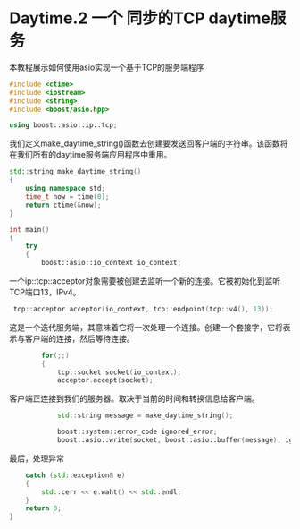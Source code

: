 # Daytime.2 一个 同步的TCP daytime服务
本教程展示如何使用asio实现一个基于TCP的服务端程序
``` c++
#include <ctime>
#include <iostream>
#include <string>
#include <boost/asio.hpp>

using boost::asio::ip::tcp;
```
我们定义make_daytime_string()函数去创建要发送回客户端的字符串。该函数将在我们所有的daytime服务端应用程序中重用。
``` c++
std::string make_daytime_string()
{
    using namespace std;
    time_t now = time(0);
    return ctime(&now);
}

int main()
{
    try
    {
        boost::asio::io_context io_context;
```
一个ip::tcp::acceptor对象需要被创建去监听一个新的连接。它被初始化到监听TCP端口13，IPv4。
``` c++
 tcp::acceptor acceptor(io_context, tcp::endpoint(tcp::v4(), 13));
```
这是一个迭代服务端，其意味着它将一次处理一个连接。创建一个套接字，它将表示与客户端的连接，然后等待连接。
``` c++
        for(;;)
        {
            tcp::socket socket(io_context);
            acceptor.accept(socket);
```
客户端正连接到我们的服务器。取决于当前的时间和转换信息给客户端。
``` c++
            std::string message = make_daytime_string();

            boost::system::error_code ignored_error;
            boost::asio::write(socket, boost::asio::buffer(message), ignored_error);
```
最后，处理异常
``` c++
    catch (std::exception& e)
    {
        std::cerr << e.waht() << std::endl;
    }
    return 0;
}
```